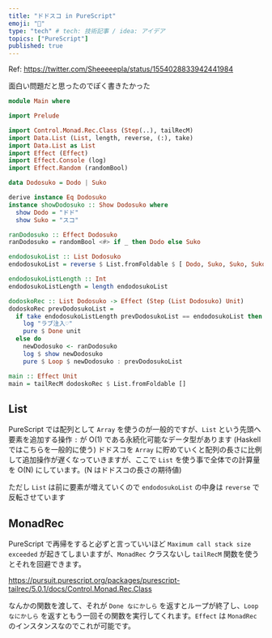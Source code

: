 ```yaml
---
title: "ドドスコ in PureScript"
emoji: "💫"
type: "tech" # tech: 技術記事 / idea: アイデア
topics: ["PureScript"]
published: true
---
```


Ref: https://twitter.com/Sheeeeepla/status/1554028833942441984

面白い問題だと思ったのでぽく書きたかった

```purs
module Main where

import Prelude

import Control.Monad.Rec.Class (Step(..), tailRecM)
import Data.List (List, length, reverse, (:), take)
import Data.List as List
import Effect (Effect)
import Effect.Console (log)
import Effect.Random (randomBool)

data Dodosuko = Dodo | Suko

derive instance Eq Dodosuko
instance showDodosuko :: Show Dodosuko where
  show Dodo = "ドド"
  show Suko = "スコ"

ranDodosuko :: Effect Dodosuko
ranDodosuko = randomBool <#> if _ then Dodo else Suko

endodosukoList :: List Dodosuko
endodosukoList = reverse $ List.fromFoldable $ [ Dodo, Suko, Suko, Suko, Dodo, Suko, Suko, Suko, Dodo, Suko, Suko, Suko ]

endodosukoListLength :: Int
endodosukoListLength = length endodosukoList

dodoskoRec :: List Dodosuko -> Effect (Step (List Dodosuko) Unit)
dodoskoRec prevDodosukoList =
  if take endodosukoListLength prevDodosukoList == endodosukoList then do
    log "ラブ注入♡"
    pure $ Done unit
  else do
    newDodosuko <- ranDodosuko
    log $ show newDodosuko
    pure $ Loop $ newDodosuko : prevDodosukoList

main :: Effect Unit
main = tailRecM dodoskoRec $ List.fromFoldable []

```

## List

PureScript では配列として `Array` を使うのが一般的ですが、`List` という先頭へ要素を追加する操作 `:` が O(1) である永続化可能なデータ型があります (Haskell ではこちらを一般的に使う)
ドドスコを `Array` に貯めていくと配列の長さに比例して追加操作が遅くなっていきますが、ここで `List` を使う事で全体での計算量を O(N) にしています。(N はドドスコの長さの期待値)

ただし `List` は前に要素が増えていくので `endodosukoList` の中身は `reverse` で反転させています

## MonadRec

PureScript で再帰をすると必ずと言っていいほど `Maximum call stack size exceeded` が起きてしまいますが、`MonadRec` クラスないし `tailRecM` 関数を使うとそれを回避できます。

https://pursuit.purescript.org/packages/purescript-tailrec/5.0.1/docs/Control.Monad.Rec.Class

なんかの関数を渡して、それが `Done なにかしら` を返すとループが終了し、`Loop なにかしら` を返すともう一回その関数を実行してくれます。`Effect` は `MonadRec` のインスタンスなのでこれが可能です。
